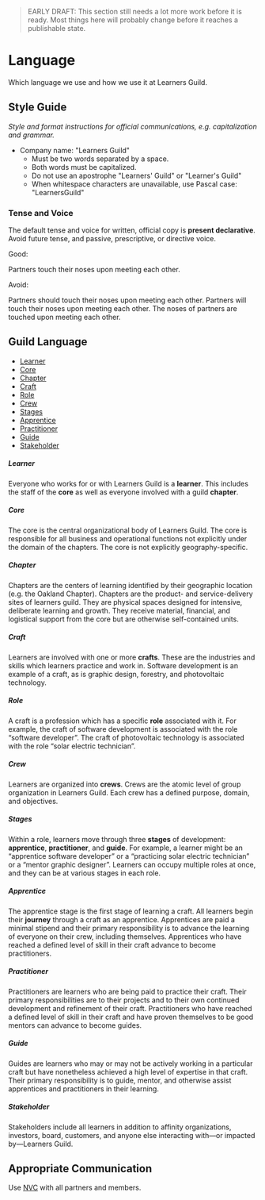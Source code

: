 > EARLY DRAFT: This section still needs a lot more work before it is ready. Most things here will probably change before it reaches a publishable state.

# Language

Which language we use and how we use it at Learners Guild.

## Style Guide

_Style and format instructions for official communications, e.g. capitalization and grammar._

- Company name: "Learners Guild"
  - Must be two words separated by a space.
  - Both words must be capitalized.
  - Do not use an apostrophe "Learners' Guild" or "Learner's Guild"
  - When whitespace characters are unavailable, use Pascal case: "LearnersGuild"

### Tense and Voice

The default tense and voice for written, official copy is **present declarative**. Avoid future tense, and passive, prescriptive, or directive voice.

Good:

  Partners touch their noses upon meeting each other.

Avoid:

  Partners should touch their noses upon meeting each other.
  Partners will touch their noses upon meeting each other.
  The noses of partners are touched upon meeting each other.

## Guild Language

- [Learner](#learner)
- [Core](#core)
- [Chapter](#chapter)
- [Craft](#craft)
- [Role](#role)
- [Crew](#crew)
- [Stages](#stages)
- [Apprentice](#apprentice)
- [Practitioner](#practitioner)
- [Guide](#guide)
- [Stakeholder](#stakeholder)

##### Learner
Everyone who works for or with Learners Guild is a **learner**. This includes the staff of the **core** as well as everyone involved with a guild **chapter**.

##### Core
The core is the central organizational body of Learners Guild. The core is responsible for all business and operational functions not explicitly under the domain of the chapters. The core is not explicitly geography-specific.

##### Chapter
Chapters are the centers of learning identified by their geographic location (e.g. the Oakland Chapter). Chapters are the product- and service-delivery sites of learners guild. They are physical spaces designed for intensive, deliberate learning and growth. They receive material, financial, and logistical support from the core but are otherwise self-contained units.

##### Craft
Learners are involved with one or more **crafts**. These are the industries and skills which learners practice and work in. Software development is an example of a craft, as is graphic design, forestry, and photovoltaic technology.

##### Role
A craft is a profession which has a specific **role** associated with it. For example, the craft of software development is associated with the role “software developer”. The craft of photovoltaic technology is associated with the role “solar electric technician”.

##### Crew
Learners are organized into **crews**. Crews are the atomic level of group organization in Learners Guild. Each crew has a defined purpose, domain, and objectives.

##### Stages
Within a role, learners move through three **stages** of development: **apprentice**, **practitioner**, and **guide**. For example, a learner might be an “apprentice software developer” or a “practicing solar electric technician” or a “mentor graphic designer”. Learners can occupy multiple roles at once, and they can be at various stages in each role.

##### Apprentice
The apprentice stage is the first stage of learning a craft. All learners begin their **journey** through a craft as an apprentice. Apprentices are paid a minimal stipend and their primary responsibility is to advance the learning of everyone on their crew, including themselves. Apprentices who have reached a defined level of skill in their craft advance to become practitioners.

##### Practitioner
Practitioners are learners who are being paid to practice their craft. Their primary responsibilities are to their projects and to their own continued development and refinement of their craft. Practitioners who have reached a defined level of skill in their craft and have proven themselves to be good mentors can advance to become guides.

##### Guide
Guides are learners who may or may not be actively working in a particular craft but have nonetheless achieved a high level of expertise in that craft. Their primary responsibility is to guide, mentor, and otherwise assist apprentices and practitioners in their learning.

##### Stakeholder
Stakeholders include all learners in addition to affinity organizations,  investors, board, customers, and anyone else interacting with—or impacted by—Learners Guild.

## Appropriate Communication

Use [NVC][nvc] with all partners and members.

[nvc]: https://en.wikipedia.org/wiki/Nonviolent_Communication
